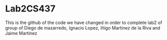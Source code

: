 # Lab2CS437
This is the github of the code we have changed in order to complete lab2 of group of Diego de mazarredo, Ignacio Lopez, Iñigo Martinez de la Riva and Jaime Martinez
